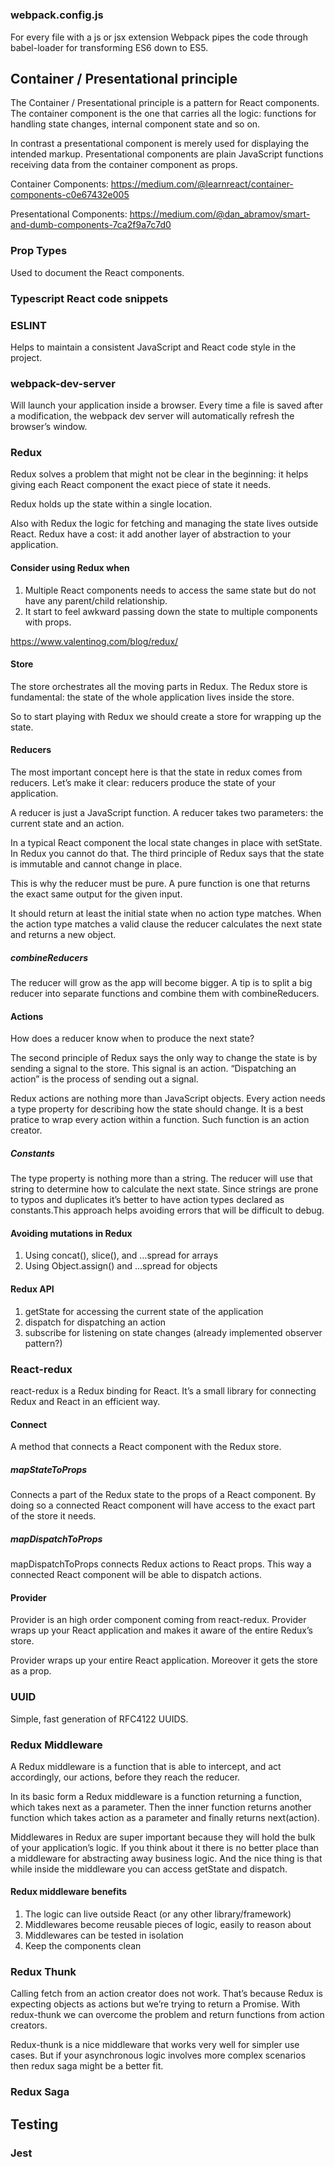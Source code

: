 # 

### webpack.config.js
For every file with a js or jsx extension Webpack pipes the code through babel-loader for transforming ES6 down to ES5.

## Container / Presentational principle
The Container / Presentational principle is a pattern for React components. The container component is the one that carries all the logic: functions for handling state changes, internal component state and so on.

In contrast a presentational component is merely used for displaying the intended markup. Presentational components are plain JavaScript functions receiving data from the container component as props.

Container Components: https://medium.com/@learnreact/container-components-c0e67432e005

Presentational Components: https://medium.com/@dan_abramov/smart-and-dumb-components-7ca2f9a7c7d0

### Prop Types
Used to document the React components.

### Typescript React code snippets

### ESLINT
Helps to maintain a consistent JavaScript and React code style in the project.

### webpack-dev-server
Will launch your application inside a browser. Every time a file is saved after a modification, the webpack dev server will automatically refresh the browser’s window.

### Redux
Redux solves a problem that might not be clear in the beginning: it helps giving each React component the exact piece of state it needs.

Redux holds up the state within a single location.

Also with Redux the logic for fetching and managing the state lives outside React.
Redux have a cost: it add another layer of abstraction to your application.

#### Consider using Redux when
1. Multiple React components needs to access the same state but do not have any parent/child relationship.
2. It start to feel awkward passing down the state to multiple components with props.

https://www.valentinog.com/blog/redux/

#### Store
The store orchestrates all the moving parts in Redux. The Redux store is fundamental: the state of the whole application lives inside the store.

So to start playing with Redux we should create a store for wrapping up the state.

#### Reducers
The most important concept here is that the state in redux comes from reducers. Let’s make it clear: reducers produce the state of your application.

A reducer is just a JavaScript function. A reducer takes two parameters: the current state and an action.

In a typical React component the local state changes in place with setState. In Redux you cannot do that. The third principle of Redux says that the state is immutable and cannot change in place.

This is why the reducer must be pure. A pure function is one that returns the exact same output for the given input.

It should return at least the initial state when no action type matches. When the action type matches a valid clause the reducer calculates the next state and returns a new object.

##### combineReducers
The reducer will grow as the app will become bigger. A tip is to split a big reducer into separate functions and combine them with combineReducers.

#### Actions
How does a reducer know when to produce the next state?

The second principle of Redux says the only way to change the state is by sending a signal to the store. This signal is an action. “Dispatching an action” is the process of sending out a signal.

Redux actions are nothing more than JavaScript objects. Every action needs a type property for describing how the state should change. It is a best pratice to wrap every action within a function. Such function is an action creator. 

##### Constants
The type property is nothing more than a string. The reducer will use that string to determine how to calculate the next state. Since strings are prone to typos and duplicates it’s better to have action types declared as constants.This approach helps avoiding errors that will be difficult to debug.

#### Avoiding mutations in Redux
1. Using concat(), slice(), and …spread for arrays
2. Using Object.assign() and …spread for objects

#### Redux API
1. getState for accessing the current state of the application
2. dispatch for dispatching an action
3. subscribe for listening on state changes (already implemented observer pattern?)

### React-redux
react-redux is a Redux binding for React. It’s a small library for connecting Redux and React in an efficient way.

#### Connect
A method that connects a React component with the Redux store.

##### mapStateToProps
Connects a part of the Redux state to the props of a React component. By doing so a connected React component will have access to the exact part of the store it needs.

##### mapDispatchToProps
mapDispatchToProps connects Redux actions to React props. This way a connected React component will be able to dispatch actions.

#### Provider
Provider is an high order component coming from react-redux. Provider wraps up your React application and makes it aware of the entire Redux’s store.

Provider wraps up your entire React application. Moreover it gets the store as a prop.

### UUID
Simple, fast generation of RFC4122 UUIDS.

### Redux Middleware
A Redux middleware is a function that is able to intercept, and act accordingly, our actions, before they reach the reducer.

In its basic form a Redux middleware is a function returning a function, which takes next as a parameter. Then the inner function returns another function which takes action as a parameter and finally returns next(action).

Middlewares in Redux are super important because they will hold the bulk of your application’s logic. If you think about it there is no better place than a middleware for abstracting away business logic. And the nice thing is that while inside the middleware you can access getState and dispatch.

#### Redux middleware benefits
1. The logic can live outside React (or any other library/framework)
2. Middlewares become reusable pieces of logic, easily to reason about
3. Middlewares can be tested in isolation
4. Keep the components clean

### Redux Thunk
Calling fetch from an action creator does not work. That’s because Redux is expecting objects as actions but we’re trying to return a Promise. With redux-thunk we can overcome the problem and return functions from action creators.

Redux-thunk is a nice middleware that works very well for simpler use cases. But if your asynchronous logic involves more complex scenarios then redux saga might be a better fit.

### Redux Saga


## Testing
### Jest
